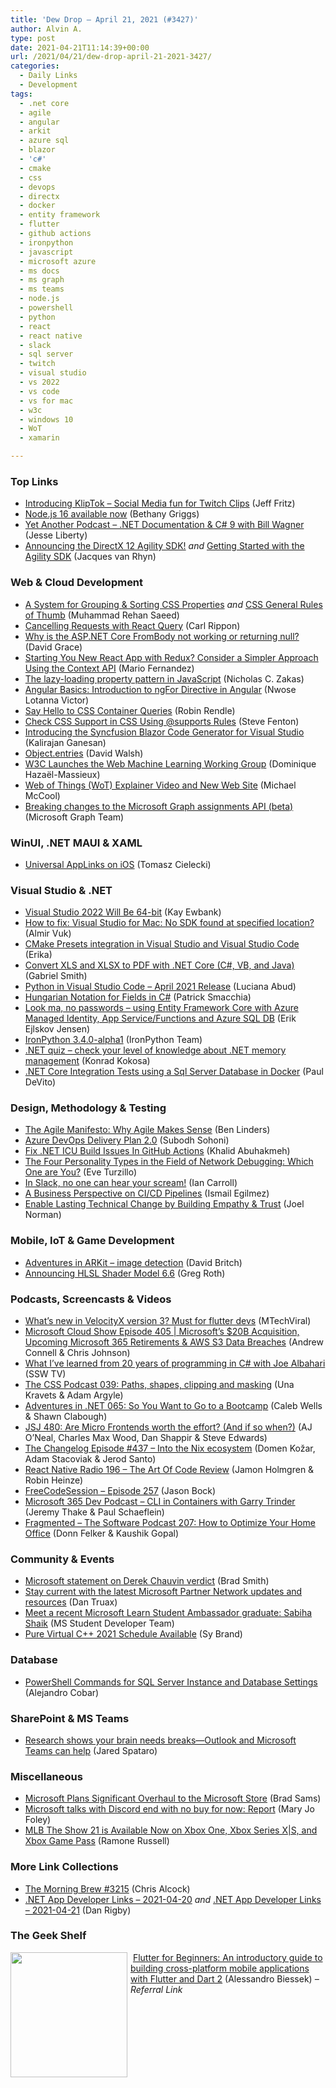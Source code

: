 ```yaml
---
title: 'Dew Drop – April 21, 2021 (#3427)'
author: Alvin A.
type: post
date: 2021-04-21T11:14:39+00:00
url: /2021/04/21/dew-drop-april-21-2021-3427/
categories:
  - Daily Links
  - Development
tags:
  - .net core
  - agile
  - angular
  - arkit
  - azure sql
  - blazor
  - 'c#'
  - cmake
  - css
  - devops
  - directx
  - docker
  - entity framework
  - flutter
  - github actions
  - ironpython
  - javascript
  - microsoft azure
  - ms docs
  - ms graph
  - ms teams
  - node.js
  - powershell
  - python
  - react
  - react native
  - slack
  - sql server
  - twitch
  - visual studio
  - vs 2022
  - vs code
  - vs for mac
  - w3c
  - windows 10
  - WoT
  - xamarin

---
```

### <a name="top"></a>Top Links

  * <a href="https://jeffreyfritz.com/2021/04/introducing-kliptok/" target="_blank" rel="noopener">Introducing KlipTok – Social Media fun for Twitch Clips</a> (Jeff Fritz)
  * <a href="https://nodejs.medium.com/node-js-16-available-now-7f5099a97e70?source=rss-96cd9a1fb56------2" target="_blank" rel="noopener">Node.js 16 available now</a> (Bethany Griggs)
  * <a href="http://feedproxy.google.com/~r/JesseLiberty-SilverlightGeek/~3/P8KLDCdcLOg/" target="_blank" rel="noopener">Yet Another Podcast &#8211; .NET Documentation & C# 9 with Bill Wagner</a> (Jesse Liberty)
  * <a href="https://devblogs.microsoft.com/directx/announcing-dx12agility/?WT.mc_id=DOP-MVP-4025064" target="_blank" rel="noopener">Announcing the DirectX 12 Agility SDK!</a> _and_ <a href="https://devblogs.microsoft.com/directx/gettingstarted-dx12agility/?WT.mc_id=DOP-MVP-4025064" target="_blank" rel="noopener">Getting Started with the Agility SDK</a> (Jacques van Rhyn)



### <a name="web"></a>Web & Cloud Development

  * <a href="https://rehansaeed.com/system-for-grouping-and-sorting-css-properties/" target="_blank" rel="noopener">A System for Grouping & Sorting CSS Properties</a> _and_ <a href="https://rehansaeed.com/css-general-rules-of-thumb/" target="_blank" rel="noopener">CSS General Rules of Thumb</a> (Muhammad Rehan Saeed)
  * <a href="https://www.carlrippon.com/cancelling-requests-with-react-query/" target="_blank" rel="noopener">Cancelling Requests with React Query</a> (Carl Rippon)
  * <a href="https://www.roundthecode.com/dotnet/asp-net-core-web-api/frombody-not-working-how-to-fix-in-aspnet-core" target="_blank" rel="noopener">Why is the ASP.NET Core FromBody not working or returning null?</a> (David Grace)
  * <a href="https://auth0.com/blog/starting-you-new-react-application-with-redux/" target="_blank" rel="noopener">Starting You New React App with Redux? Consider a Simpler Approach Using the Context API</a> (Mario Fernandez)
  * <a href="https://humanwhocodes.com/blog/2021/04/lazy-loading-property-pattern-javascript/" target="_blank" rel="noopener">The lazy-loading property pattern in JavaScript</a> (Nicholas C. Zakas)
  * <a href="https://www.telerik.com/blogs/angular-basics-introduction-ngfor-directive-angular" target="_blank" rel="noopener">Angular Basics: Introduction to ngFor Directive in Angular</a> (Nwose Lotanna Victor)
  * <a href="https://ishadeed.com/article/say-hello-to-css-container-queries/" target="_blank" rel="noopener">Say Hello to CSS Container Queries</a> (Robin Rendle)
  * <a href="https://www.stevefenton.co.uk/2021/04/check-css-support-in-css-using-supports-rules/" target="_blank" rel="noopener">Check CSS Support in CSS Using @supports Rules</a> (Steve Fenton)
  * <a href="https://www.syncfusion.com/blogs/post/introducing-the-syncfusion-blazor-code-generator-for-visual-studio.aspx" target="_blank" rel="noopener">Introducing the Syncfusion Blazor Code Generator for Visual Studio</a> (Kalirajan Ganesan)
  * <a href="https://davidwalsh.name/object-entries" target="_blank" rel="noopener">Object.entries</a> (David Walsh)
  * <a href="https://www.w3.org/blog/2021/04/w3c-launches-the-web-machine-learning-working-group/" target="_blank" rel="noopener">W3C Launches the Web Machine Learning Working Group</a> (Dominique Hazaël-Massieux)
  * <a href="https://www.w3.org/blog/2021/04/wot-explainer-video-and-web-site/" target="_blank" rel="noopener">Web of Things (WoT) Explainer Video and New Web Site</a> (Michael McCool)
  * <a href="https://developer.microsoft.com/en-us/microsoft-teams/blogs/breaking-changes-to-the-microsoft-graph-assignments-api-beta/?WT.mc_id=DOP-MVP-4025064" target="_blank" rel="noopener">Breaking changes to the Microsoft Graph assignments API (beta)</a> (Microsoft Graph Team)



### <a name="silverlight"></a>WinUI, .NET MAUI & XAML

  * <a href="https://blog.ostebaronen.dk/2021/04/ios-applinks.html" target="_blank" rel="noopener">Universal AppLinks on iOS</a> (Tomasz Cielecki)



### <a name="dotnet"></a>Visual Studio & .NET

  * <a href="http://www.i-programmer.info/news/89-net/14510-visual-studio-2022-will-be-64-bit.html" target="_blank" rel="noopener">Visual Studio 2022 Will Be 64-bit</a> (Kay Ewbank)
  * <a href="https://almirvuk.com/how-to-fix-visual-studio-for-mac-no-sdk-found-at-specified-location/" target="_blank" rel="noopener">How to fix: Visual Studio for Mac: No SDK found at specified location?</a> (Almir Vuk)
  * <a href="https://devblogs.microsoft.com/cppblog/cmake-presets-integration-in-visual-studio-and-visual-studio-code/?WT.mc_id=DOP-MVP-4025064" target="_blank" rel="noopener">CMake Presets integration in Visual Studio and Visual Studio Code</a> (Erika)
  * <a href="https://www.leadtools.com/blog/document-imaging/document-converter/convert-xls-xlsx-pdf-net-core-vb-java/" target="_blank" rel="noopener">Convert XLS and XLSX to PDF with .NET Core (C#, VB, and Java)</a> (Gabriel Smith)
  * <a href="https://devblogs.microsoft.com/python/python-in-visual-studio-code-april-2021-release/?WT.mc_id=DOP-MVP-4025064" target="_blank" rel="noopener">Python in Visual Studio Code – April 2021 Release</a> (Luciana Abud)
  * <a href="https://blog.ndepend.com/on-hungarian-notation-for-fields-in-csharp/" target="_blank" rel="noopener">Hungarian Notation for Fields in C#</a> (Patrick Smacchia)
  * <a href="https://erikej.github.io/efcore/azure/2021/04/20/efcore-managed-identity.html" target="_blank" rel="noopener">Look ma, no passwords &#8211; using Entity Framework Core with Azure Managed Identity, App Service/Functions and Azure SQL DB</a> (Erik Ejlskov Jensen)
  * <a href="https://github.com/IronLanguages/ironpython3/releases" target="_blank" rel="noopener">IronPython 3.4.0-alpha1</a> (IronPython Team)
  * <a href="https://tooslowexception.com/net-quiz-check-your-level-of-knowledge-about-net-memory-management/" target="_blank" rel="noopener">.NET quiz – check your level of knowledge about .NET memory management</a> (Konrad Kokosa)
  * <a href="https://wrapt.dev/blog/integration-tests-using-sql-server-db-in-docker" target="_blank" rel="noopener">.NET Core Integration Tests using a Sql Server Database in Docker</a> (Paul DeVito)



### <a name="design"></a>Design, Methodology & Testing

  * <a href="https://www.benlinders.com/2021/the-agile-manifesto-why-agile-makes-sense/" target="_blank" rel="noopener">The Agile Manifesto: Why Agile Makes Sense</a> (Ben Linders)
  * <a href="http://feedproxy.google.com/~r/netCurryRecentArticles/~3/uoJ8bqiOoCI/ShowArticle.aspx" target="_blank" rel="noopener">Azure DevOps Delivery Plan 2.0</a> (Subodh Sohoni)
  * <a href="https://khalidabuhakmeh.com/fix-dotnet-icu-build-issues-in-github-actions" target="_blank" rel="noopener">Fix .NET ICU Build Issues In GitHub Actions</a> (Khalid Abuhakmeh)
  * <a href="https://www.telerik.com/blogs/the-four-personality-types-in-the-field-of-network-debugging-which-one-are-you" target="_blank" rel="noopener">The Four Personality Types in the Field of Network Debugging: Which One are You?</a> (Eve Turzillo)
  * <a href="https://8thlight.com/blog/ian-carroll/2021/04/20/in-slack-no-one-can-hear-you-scream.html" target="_blank" rel="noopener">In Slack, no one can hear your scream!</a> (Ian Carroll)
  * <a href="https://thenewstack.io/a-business-perspective-on-ci-cd-pipelines/" target="_blank" rel="noopener">A Business Perspective on CI/CD Pipelines</a> (Ismail Egilmez)
  * <a href="http://feedproxy.google.com/~r/LeadingAgile/~3/xegQsY1pnmI/" target="_blank" rel="noopener">Enable Lasting Technical Change by Building Empathy & Trust</a> (Joel Norman)



### <a name="mobile"></a>Mobile, IoT & Game Development

  * <a href="http://www.davidbritch.com/2021/04/adventures-in-arkit-image-detection.html" target="_blank" rel="noopener">Adventures in ARKit &#8211; image detection</a> (David Britch)
  * <a href="https://devblogs.microsoft.com/directx/hlsl-shader-model-6-6/?WT.mc_id=DOP-MVP-4025064" target="_blank" rel="noopener">Announcing HLSL Shader Model 6.6</a> (Greg Roth)



### <a name="podcasts"></a>Podcasts, Screencasts & Videos

  * <a href="http://www.youtube.com/watch?v=ZnARBPuX9bY" target="_blank" rel="noopener">What&#8217;s new in VelocityX version 3? Must for flutter devs</a> (MTechViral)
  * <a href="http://feeds.microsoftcloudshow.com/~r/microsoftcloudshowepisodes/~3/YmIZbr0diQI/" target="_blank" rel="noopener">Microsoft Cloud Show Episode 405 | Microsoft&#8217;s $20B Acquisition, Upcoming Microsoft 365 Retirements & AWS S3 Data Breaches</a> (Andrew Connell & Chris Johnson)
  * <a href="http://www.youtube.com/watch?v=dVmVcPEOzgs" target="_blank" rel="noopener">What I&#8217;ve learned from 20 years of programming in C# with Joe Albahari</a> (SSW TV)
  * <a href="http://thecsspodcast.googledevelopers.libsynpro.com/039-the-css-podcast-paths-shapes-clipping-and-masking" target="_blank" rel="noopener">The CSS Podcast 039: Paths, shapes, clipping and masking</a> (Una Kravets & Adam Argyle)
  * <a href="https://devchat.tv/adventures-in-dotnet/net-065-so-you-want-to-go-to-a-bootcamp/" target="_blank" rel="noopener">Adventures in .NET 065: So You Want to Go to a Bootcamp</a> (Caleb Wells & Shawn Clabough)
  * <a href="https://devchat.tv/js-jabber/jsj-480-are-micro-frontends-worth-the-effort-and-if-so-when/" target="_blank" rel="noopener">JSJ 480: Are Micro Frontends worth the effort? (And if so when?)</a> (AJ O&#8217;Neal, Charles Max Wood, Dan Shappir & Steve Edwards)
  * <a href="https://changelog.com/podcast/437" target="_blank" rel="noopener">The Changelog Episode #437 &#8211; Into the Nix ecosystem</a> (Domen Kožar, Adam Stacoviak & Jerod Santo)
  * <a href="https://reactnativeradio.com/episodes/rnr-196-the-art-of-code-review-oJ5mioUb" target="_blank" rel="noopener">React Native Radio 196 &#8211; The Art Of Code Review</a> (Jamon Holmgren & Robin Heinze)
  * <a href="http://www.youtube.com/watch?v=21wQSDDqRHE" target="_blank" rel="noopener">FreeCodeSession &#8211; Episode 257</a> (Jason Bock)
  * <a href="https://www.m365devpodcast.com/e/cli-in-containers-with-garry-trinder/" target="_blank" rel="noopener">Microsoft 365 Dev Podcast &#8211; CLI in Containers with Garry Trinder</a> (Jeremy Thake & Paul Schaeflein)
  * <a href="https://fragmented-android-developer-podcast-479ffc54.simplecast.com/episodes/207-A9TcKfxI" target="_blank" rel="noopener">Fragmented &#8211; The Software Podcast 207: How to Optimize Your Home Office</a> (Donn Felker & Kaushik Gopal)



### <a name="events"></a>Community & Events

  * <a href="https://blogs.microsoft.com/blog/2021/04/20/microsoft-statement-on-derek-chauvin-verdict/" target="_blank" rel="noopener">Microsoft statement on Derek Chauvin verdict</a> (Brad Smith)
  * <a href="https://blogs.partner.microsoft.com/mpn/stay-current-with-the-latest-microsoft-partner-network-updates-and-resources/" target="_blank" rel="noopener">Stay current with the latest Microsoft Partner Network updates and resources</a> (Dan Truax)
  * <a href="https://techcommunity.microsoft.com/t5/student-developer-blog/meet-a-recent-microsoft-learn-student-ambassador-graduate-sabiha/ba-p/2279017?WT.mc_id=DOP-MVP-4025064" target="_blank" rel="noopener">Meet a recent Microsoft Learn Student Ambassador graduate: Sabiha Shaik</a> (MS Student Developer Team)
  * <a href="https://devblogs.microsoft.com/cppblog/pure-virtual-cpp-2021-schedule-available/?WT.mc_id=DOP-MVP-4025064" target="_blank" rel="noopener">Pure Virtual C++ 2021 Schedule Available</a> (Sy Brand)



### <a name="sql"></a>Database

  * <a href="http://feedproxy.google.com/~r/MSSQLTips-LatestSqlServerTips/~3/2GpKPVmg4bw/" target="_blank" rel="noopener">PowerShell Commands for SQL Server Instance and Database Settings</a> (Alejandro Cobar)



### <a name="sp"></a>SharePoint & MS Teams

  * <a href="https://www.microsoft.com/en-us/microsoft-365/blog/2021/04/20/research-shows-your-brain-needs-breaks-outlook-and-microsoft-teams-can-help/" target="_blank" rel="noopener">Research shows your brain needs breaks—Outlook and Microsoft Teams can help</a> (Jared Spataro)



### <a name="misc"></a>Miscellaneous

  * <a href="https://petri.com/microsoft-plans-significant-overhaul-to-the-microsoft-store?utm_source=rss&utm_medium=rss&utm_campaign=microsoft-plans-significant-overhaul-to-the-microsoft-store" target="_blank" rel="noopener">Microsoft Plans Significant Overhaul to the Microsoft Store</a> (Brad Sams)
  * <a href="https://www.zdnet.com/article/microsoft-talks-with-discord-end-with-no-buy-for-now-report/#ftag=RSSbaffb68" target="_blank" rel="noopener">Microsoft talks with Discord end with no buy for now: Report</a> (Mary Jo Foley)
  * <a href="https://news.xbox.com/en-us/2021/04/20/mlb-the-show-21-available-now/" target="_blank" rel="noopener">MLB The Show 21 is Available Now on Xbox One, Xbox Series X|S, and Xbox Game Pass</a> (Ramone Russell)



### <a name="links"></a>More Link Collections

  * <a href="http://feedproxy.google.com/~r/ReflectivePerspective/~3/My1RBxR3iWs/" target="_blank" rel="noopener">The Morning Brew #3215</a> (Chris Alcock)
  * <a href="https://links.danrigby.com/2021/04/app-developer-links-2021-04-20/" target="_blank" rel="noopener">.NET App Developer Links &#8211; 2021-04-20</a> _and_ <a href="https://links.danrigby.com/2021/04/app-developer-links-2021-04-21/" target="_blank" rel="noopener">.NET App Developer Links &#8211; 2021-04-21</a> (Dan Rigby)



### <a name="shelf"></a>The Geek Shelf

<a href="https://www.amazon.com/Flutter-Beginners-introductory-cross-platform-applications/dp/1788996089/?tag=amavin-20" target="_blank" rel="noopener"><img loading="lazy" decoding="async" width="187" height="200" align="left" style="margin: 0px 5px 0px 0px; border: 0px currentcolor; border-image: none; float: left; display: inline; background-image: none;" src="https://m.media-amazon.com/images/I/71yHsyWh4-L._AC_UL320_.jpg" border="0" /></a>&nbsp;<a href="https://www.amazon.com/Flutter-Beginners-introductory-cross-platform-applications/dp/1788996089/?tag=amavin-20" target="_blank" rel="noopener">Flutter for Beginners: An introductory guide to building cross-platform mobile applications with Flutter and Dart 2</a> (Alessandro Biessek) _&#8211; Referral Link_